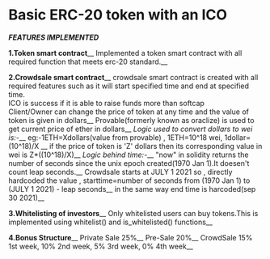 # <b>Basic ERC-20 token with an ICO</b>

<i><b> FEATURES IMPLEMENTED </b></i>

<b>1.Token smart contract</b>__
Implemented a token smart contract with all required function that meets erc-20 standard.__

<b>2.Crowdsale smart contract</b>__
crowdsale smart contract is created with all required features such as it will start specified time and end at specified time.<br />
ICO is success if it is able to raise funds more than softcap<br />
Client/Owner can change the price of token at any time and the value of token is given in dollars__
Provable(formerly known as oraclize) is used to get current price of ether in dollars__
<i>Logic used to convert dollars to wei is:-</i>__
eg:-1ETH=Xdollars(value from provable) , 1ETH=10^18 wei, 1dollar=(10^18)/X __
if the price of token is 'Z' dollars then its corresponding value in wei is Z*((10^18)/X)__
<i>Logic behind time:-</i>__
"now" in solidity returns the number of seconds since the unix epoch created(1970 Jan 1).It doesen't count leap seconds.__
Crowdsale starts at JULY 1 2021 so , directly hardcoded the value , starttime=number of seconds from (1970 Jan 1) to (JULY 1 2021) - leap seconds__
in the same way end time is harcoded(sep 30 2021)__

<b>3.Whitelisting of investors</b>__
Only whitelisted users can buy tokens.This is implemented using whitelist() and is_whitelisted() functions__

<b>4.Bonus Structure</b>__
Private Sale 25%__
Pre-Sale 20%__
CrowdSale 15% 1st week, 10% 2nd week, 5% 3rd week, 0% 4th week__


